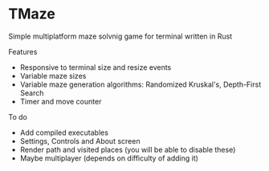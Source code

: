 # TMaze
Simple multiplatform maze solvnig game for terminal written in Rust

Features
- Responsive to terminal size and resize events
- Variable maze sizes
- Variable maze generation algorithms: Randomized Kruskal's, Depth-First Search
- Timer and move counter

To do
- Add compiled executables
- Settings, Controls and About screen
- Render path and visited places (you will be able to disable these)
- Maybe multiplayer (depends on difficulty of adding it)
